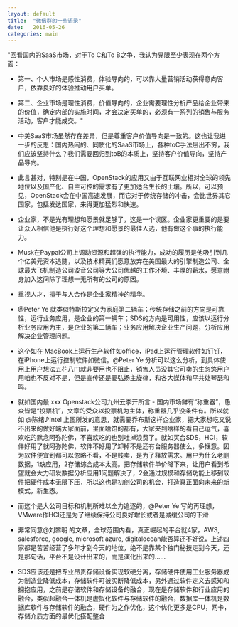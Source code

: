 ```yaml
---
layout: default
title:  "微信群的一些语录"
date:   2016-05-26
categories: main
---
```


"回看国内的SaaS市场，对于To C和To B之争，我认为界限至少表现在两个方面：

- 第一、个人市场是感性消费，体验导向的，可以靠大量营销活动获得意向客户，依靠良好的体验推动用户买单。

- 第二、企业市场是理性消费，价值导向的，企业需要理性分析产品给企业带来的价值，确定内部的实施时间，才会决定买单的，必须有一系列的销售与服务活动，客户才能成交。"

- 中美SaaS市场虽然存在差异，但是尊重客户价值导向是一致的。这也让我进一步的反思：国内热闹的、同质化的SaaS市场上，各种toC手法层出不穷，我们应该坚持什么？我们需要回归到toB的本质上，坚持客户价值导向，坚持产品导向。

- 此言甚对，特别是在中国，OpenStack的应用又由于互联网业相对全球的领先地位以及国产化、自主可控的需求有了更加适合生长的土壤。所以，可以预见，OpenStack会在中国高速发展，而它对于传统存储的冲击，会比世界其它国家，包括发达国家，来得更加猛烈和快速。

- 企业家，不是光有理想和愿景就足够了，这是一个误区。企业家更重要的是要让众人相信他是执行好这个理想和愿景的最佳人选，他有做这个事的执行能力。

- Musk在Paypal公司上调动资源和超强的执行能力，成功的履历是他吸引到几个亿美元资本追随，以及技术精英们愿意放弃在美国最大的引擎制造公司、全球最大飞机制造公司波音公司等大公司优越的工作环境、丰厚的薪水，愿意附身加入这间除了理想一无所有的公司的原因。

- 重视人才，擅于与人合作是企业家精神的精华。


- @Peter Ye 就类似特斯拉定义为家庭第二辆车；传统存储之前的方向是可靠性，运行业务应用，是企业的第一辆车；SDS的方向是可用性，应该以运行分析业务应用为主，是企业的第二辆车；业务应用解决企业生产问题，分析应用解决企业管理问题。

- 这个如在 MacBook上运行生产软件如office，iPad上运行管理软件如钉钉，在iPhone上运行控制软件如微信。@Peter Ye 分析可以这么分析，到具体使用上用户想法五花八门就非要用也不阻止，销售人员没其它可卖的生忽悠用户用咱也不反对不是，但是宣传还是要弘扬主旋律，和各大媒体和平共处琴瑟和鸣。

- 就如国内最 xxx Openstack公司九州云李开所言 - 国内市场鲜有“称重器”，愚众皆是“投票机”，文章的受众以投票机为主体，称重器几乎没条件有。所以就如 @陈绪♪Intel 上图所发的意思，就需要乔布斯这样企业家，把大家想吃又说不出来的做好端大家面前，里面啥馅的都有，大家夹到啥样的看自己运气，喜欢吃的默念阿弥陀佛，不喜欢吃的也别吐掉浪费了。就如买台SDS，HCI，软件好用了就阿弥陀佛，软件不好用了卸掉不是还有台服务器使么，多惬意。因为软件便宜到都可以忽略不看，不是贱卖，是为了释放需求。用户为什么老删数据，1缺应用，2存储综合成本太高。把存储软件单价降下来，让用户看到希望就会大力研发数据分析应用1问题解决了，2会通过规模和存储功能上移到软件把硬件成本无限下压，所以这也是初创公司的机会，打造真正面向未来的新模式，新生态。

- 而这个是大公司目标和机制所难以全力追逐的，@Peter Ye 写的再理想，VMware作HCI还是为了继续保持公司良好增长或者是减缓公司的下滑

- 非常同意@刘黎明 的文章，全球范围内看，真正崛起的平台就4家，AWS, salesforce, google,  microsoft azure, digitalocean能否算还不好说，上述四家都是苦苦经营了多年才到今天的地位，绝不是靠某个独门秘技走到今天，还是那句话，平台不是设计出来的，而是演化出来的……

- SDS应该还是把专业昂贵存储设备实现软硬分离，存储硬件使用工业服务器成为制造业降低成本，存储软件可被买断降低成本，另外通过软件定义去感知和拥抱应用，之前是存储软件和存储设备的融合，现在是存储软件和行业应用的融合，类似超融合一体机是虚拟化软件与存储软件的融合，数据库一体机是数据库软件与存储软件的融合，硬件为之作优化，这个优化更多是CPU，网卡，存储介质方面的最优化搭配整合
